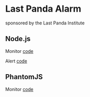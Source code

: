 # Last Panda Alarm
sponsored by the Last Panda Institute

## Node.js

Monitor
[code](monitor/monitor.js)

Alert
[code](alert/alert.js)

## PhantomJS

Monitor
[code](monitor/scraper-phantom.js)

